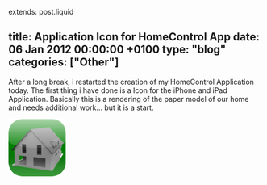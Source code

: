 extends: post.liquid

title: Application Icon for HomeControl App
date: 06 Jan 2012 00:00:00 +0100
type: "blog"
categories: ["Other"]
---

After a long break, i restarted the creation of my HomeControl Application today. The first thing i have done is a Icon for the iPhone and iPad Application.
Basically this is a rendering of the paper model of our home and needs additional work... but it is a start.

<!-- more -->

![Icon](Icon114.png)

